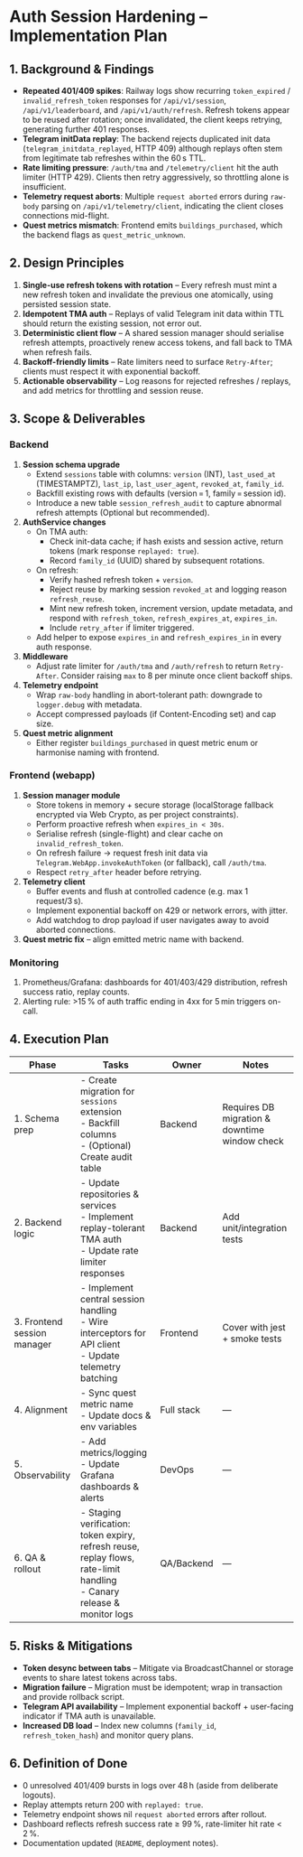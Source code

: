 # Auth Session Hardening – Implementation Plan

## 1. Background & Findings
- **Repeated 401/409 spikes**: Railway logs show recurring `token_expired` / `invalid_refresh_token` responses for `/api/v1/session`, `/api/v1/leaderboard`, and `/api/v1/auth/refresh`. Refresh tokens appear to be reused after rotation; once invalidated, the client keeps retrying, generating further 401 responses.
- **Telegram initData replay**: The backend rejects duplicated init data (`telegram_initdata_replayed`, HTTP 409) although replays often stem from legitimate tab refreshes within the 60 s TTL.
- **Rate limiting pressure**: `/auth/tma` and `/telemetry/client` hit the auth limiter (HTTP 429). Clients then retry aggressively, so throttling alone is insufficient.
- **Telemetry request aborts**: Multiple `request aborted` errors during `raw-body` parsing on `/api/v1/telemetry/client`, indicating the client closes connections mid-flight.
- **Quest metrics mismatch**: Frontend emits `buildings_purchased`, which the backend flags as `quest_metric_unknown`.

## 2. Design Principles
1. **Single-use refresh tokens with rotation** – Every refresh must mint a new refresh token and invalidate the previous one atomically, using persisted session state.
2. **Idempotent TMA auth** – Replays of valid Telegram init data within TTL should return the existing session, not error out.
3. **Deterministic client flow** – A shared session manager should serialise refresh attempts, proactively renew access tokens, and fall back to TMA when refresh fails.
4. **Backoff-friendly limits** – Rate limiters need to surface `Retry-After`; clients must respect it with exponential backoff.
5. **Actionable observability** – Log reasons for rejected refreshes / replays, and add metrics for throttling and session reuse.

## 3. Scope & Deliverables
### Backend
1. **Session schema upgrade**
   - Extend `sessions` table with columns: `version` (INT), `last_used_at` (TIMESTAMPTZ), `last_ip`, `last_user_agent`, `revoked_at`, `family_id`.
   - Backfill existing rows with defaults (version = 1, family = session id).
   - Introduce a new table `session_refresh_audit` to capture abnormal refresh attempts (Optional but recommended).
2. **AuthService changes**
   - On TMA auth:
     - Check init-data cache; if hash exists and session active, return tokens (mark response `replayed: true`).
     - Record `family_id` (UUID) shared by subsequent rotations.
   - On refresh:
     - Verify hashed refresh token + `version`.
     - Reject reuse by marking session `revoked_at` and logging reason `refresh_reuse`.
     - Mint new refresh token, increment version, update metadata, and respond with `refresh_token`, `refresh_expires_at`, `expires_in`.
     - Include `retry_after` if limiter triggered.
   - Add helper to expose `expires_in` and `refresh_expires_in` in every auth response.
3. **Middleware**
   - Adjust rate limiter for `/auth/tma` and `/auth/refresh` to return `Retry-After`. Consider raising `max` to 8 per minute once client backoff ships.
4. **Telemetry endpoint**
   - Wrap `raw-body` handling in abort-tolerant path: downgrade to `logger.debug` with metadata.
   - Accept compressed payloads (if Content-Encoding set) and cap size.
5. **Quest metric alignment**
   - Either register `buildings_purchased` in quest metric enum or harmonise naming with frontend.

### Frontend (webapp)
1. **Session manager module**
   - Store tokens in memory + secure storage (localStorage fallback encrypted via Web Crypto, as per project constraints).
   - Perform proactive refresh when `expires_in < 30s`.
   - Serialise refresh (single-flight) and clear cache on `invalid_refresh_token`.
   - On refresh failure → request fresh init data via `Telegram.WebApp.invokeAuthToken` (or fallback), call `/auth/tma`.
   - Respect `retry_after` header before retrying.
2. **Telemetry client**
   - Buffer events and flush at controlled cadence (e.g. max 1 request/3 s).
   - Implement exponential backoff on 429 or network errors, with jitter.
   - Add watchdog to drop payload if user navigates away to avoid aborted connections.
3. **Quest metric fix** – align emitted metric name with backend.

### Monitoring
1. Prometheus/Grafana: dashboards for 401/403/429 distribution, refresh success ratio, replay counts.
2. Alerting rule: >15 % of auth traffic ending in 4xx for 5 min triggers on-call.

## 4. Execution Plan

| Phase | Tasks | Owner | Notes |
| --- | --- | --- | --- |
| 1. Schema prep | - Create migration for `sessions` extension<br>- Backfill columns<br>- (Optional) Create audit table | Backend | Requires DB migration & downtime window check |
| 2. Backend logic | - Update repositories & services<br>- Implement replay-tolerant TMA auth<br>- Update rate limiter responses | Backend | Add unit/integration tests |
| 3. Frontend session manager | - Implement central session handling<br>- Wire interceptors for API client<br>- Update telemetry batching | Frontend | Cover with jest + smoke tests |
| 4. Alignment | - Sync quest metric name<br>- Update docs & env variables | Full stack | — |
| 5. Observability | - Add metrics/logging<br>- Update Grafana dashboards & alerts | DevOps | — |
| 6. QA & rollout | - Staging verification: token expiry, refresh reuse, replay flows, rate-limit handling<br>- Canary release & monitor logs | QA/Backend | — |

## 5. Risks & Mitigations
- **Token desync between tabs** – Mitigate via BroadcastChannel or storage events to share latest tokens across tabs.
- **Migration failure** – Migration must be idempotent; wrap in transaction and provide rollback script.
- **Telegram API availability** – Implement exponential backoff + user-facing indicator if TMA auth is unavailable.
- **Increased DB load** – Index new columns (`family_id`, `refresh_token_hash`) and monitor query plans.

## 6. Definition of Done
- 0 unresolved 401/409 bursts in logs over 48 h (aside from deliberate logouts).
- Replay attempts return 200 with `replayed: true`.
- Telemetry endpoint shows nil `request aborted` errors after rollout.
- Dashboard reflects refresh success rate ≥ 99 %, rate-limiter hit rate < 2 %.
- Documentation updated (`README`, deployment notes).

